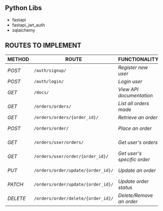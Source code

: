
## Python Libs
- fastapi
- fastapi_jwt_auth
- sqlalchemy

## ROUTES TO IMPLEMENT
| METHOD | ROUTE | FUNCTIONALITY |ACCESS|
| ------- | ----- | ------------- | ------------- |
| *POST* | ```/auth/signup/``` | _Register new user_| _All users_|
| *POST* | ```/auth/login/``` | _Login user_|_All users_|
| *GET* | ```/docs/``` | _View API documentation_|_All users_|
| *GET* | ```/orders/orders/``` | _List all orders made_|_Superuser_|
| *GET* | ```/orders/orders/{order_id}/``` | _Retrieve an order_|_Superuser_|
| *POST* | ```/orders/order/``` | _Place an order_|_Current users_|
| *GET* | ```/orders/user/orders/``` | _Get user's orders_|_Current users_|
| *GET* | ```/orders/user/order/{order_id}/``` | _Get user's specific order_|_Current user_|
| *PUT* | ```/orders/order/update/{order_id}/``` | _Update an order_|_Current users_|
| *PATCH* | ```/orders/order/update/{order_id}/``` | _Update order status_|_Superuser_|
| *DELETE* | ```/orders/order/delete/{order_id}/``` | _Delete/Remove an order_ |_Current users_|

